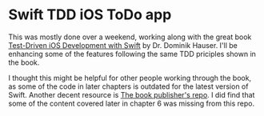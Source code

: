 # Swift TDD iOS ToDo app

This was mostly done over a weekend, working along with the great book [Test-Driven iOS Development with Swift](https://www.amazon.com/Test-Driven-Development-Swift-Dominik-Hauser/dp/178588073X) by 
Dr. Dominik Hauser. I'll be enhancing some of the features following the same TDD priciples shown in the book.

I thought this might be helpful for other people working through the book, as some of the code in later chapters is outdated for the latest version of Swift. Another decent resource is [The book publisher's repo](https://github.com/PacktPublishing/Test-Driven-iOS-Development-with-Swift-3). I did find that some of the content covered later in chapter 6 was missing from this repo.

